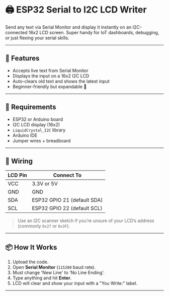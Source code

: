 # 🖨️ ESP32 Serial to I2C LCD Writer

Send any text via Serial Monitor and display it instantly on an I2C-connected 16x2 LCD screen. Super handy for IoT dashboards, debugging, or just flexing your serial skills.

---

## 🚀 Features

- Accepts live text from Serial Monitor
- Displays the input on a 16x2 I2C LCD
- Auto-clears old text and shows the latest input
- Beginner-friendly but expandable 💪

---

## 🧠 Requirements

- ESP32 or Arduino board  
- I2C LCD display (16x2)  
- `LiquidCrystal_I2C` library  
- Arduino IDE  
- Jumper wires + breadboard  

---

## 🔌 Wiring

| LCD Pin | Connect To        |
|---------|-------------------|
| VCC     | 3.3V or 5V         |
| GND     | GND               |
| SDA     | ESP32 GPIO 21 (default SDA) |
| SCL     | ESP32 GPIO 22 (default SCL) |

> Use an I2C scanner sketch if you’re unsure of your LCD’s address (commonly `0x27` or `0x3F`).

---

## 📦 How It Works

1. Upload the code.
2. Open **Serial Monitor** (`115200` baud rate).
3. Must change 'New Line' to 'No Line Ending'.
4. Type anything and hit **Enter**.
5. LCD will clear and show your input with a "You Write:" label.

---